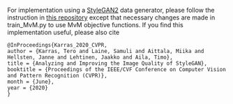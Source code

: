 For implementation using a [StyleGAN2](https://arxiv.org/abs/1912.04958) data generator, please follow the instruction in [this repository](https://github.com/rosinality/stylegan2-pytorch) except that necessary changes are made in train_MvM.py to use MvM objective functions.
If you find this implementation useful, please also cite
```
@InProceedings{Karras_2020_CVPR,
author = {Karras, Tero and Laine, Samuli and Aittala, Miika and Hellsten, Janne and Lehtinen, Jaakko and Aila, Timo},
title = {Analyzing and Improving the Image Quality of StyleGAN},
booktitle = {Proceedings of the IEEE/CVF Conference on Computer Vision and Pattern Recognition (CVPR)},
month = {June},
year = {2020}
}
```
